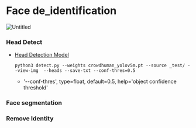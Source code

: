 # Face de_identification
![Untitled](https://github.com/HyunjungKim323/face-de_identification/assets/119280993/5bc31604-1def-4594-bbb3-14f00a9f322d)

### Head Detect
- [Head Detection Model](https://github.com/deepakcrk/yolov5-crowdhuman)  

  `python3 detect.py --weights crowdhuman_yolov5m.pt --source _test/ --view-img  --heads --save-txt --conf-thres=0.5`
  - '--conf-thres', type=float, default=0.5, help='object confidence threshold' 
  
    

  
  
  
### Face segmentation


### Remove Identity
